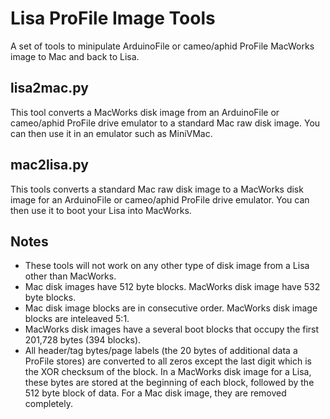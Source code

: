 # Lisa ProFile Image Tools
A set of tools to minipulate ArduinoFile or cameo/aphid ProFile MacWorks image to Mac and back to Lisa.

## lisa2mac.py

This tool converts a MacWorks disk image from an ArduinoFile or cameo/aphid ProFile drive emulator to a standard Mac raw disk image. You can then use it in an emulator such as MiniVMac.

## mac2lisa.py

This tools converts a standard Mac raw disk image to a MacWorks disk image for an ArduinoFile or cameo/aphid ProFile drive emulator. You can then use it to boot your Lisa into MacWorks.

## Notes

- These tools will not work on any other type of disk image from a Lisa other than MacWorks.
- Mac disk images have 512 byte blocks. MacWorks disk image have 532 byte blocks.
- Mac disk image blocks are in consecutive order. MacWorks disk image blocks are inteleaved 5:1.
- MacWorks disk images have a several boot blocks that occupy the first 201,728 bytes (394 blocks).
- All header/tag bytes/page labels (the 20 bytes of additional data a ProFile stores) are converted to all zeros except the last digit which is the XOR checksum of the block. In a MacWorks disk image for a Lisa, these bytes are stored at the beginning of each block, followed by the 512 byte block of data. For a Mac disk image, they are removed completely.

